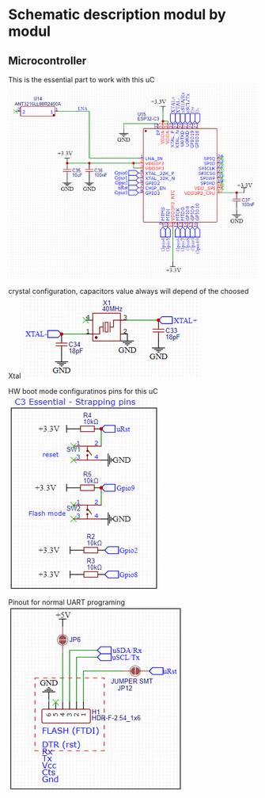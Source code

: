 # Schematic description modul by modul

## Microcontroller

This is the essential part to work with this uC
![image](hardware/schematic/uC1.png)

crystal configuration, capacitors value always will depend of the choosed Xtal
![image](hardware/schematic/uC2.png)

HW boot mode configuratinos pins for this uC
![image](hardware/schematic/uC3.png)

Pinout for normal UART programing
![image](hardware/schematic/uC4.png)
